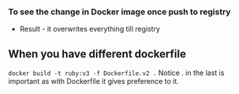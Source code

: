 ### To see the change in Docker image once push to registry

- Result - it overwrites everything till registry

## When you have different dockerfile
```docker build -t ruby:v3 -f Dockerfile.v2 .```
Notice . in the last is important as with Dockerfile it gives preference to it.